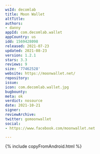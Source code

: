 ```yaml
---
wsId: decomlab
title: Moon Wallet
altTitle: 
authors:
- danny
appId: com.decomlab.wallet
appCountry: us
idd: 1569428098
released: 2021-07-23
updated: 2021-08-23
version: 1.2.1
stars: 3.3
reviews: 9
size: '77462528'
website: https://moonwallet.net/
repository: 
issue: 
icon: com.decomlab.wallet.jpg
bugbounty: 
meta: ok
verdict: nosource
date: 2021-10-21
signer: 
reviewArchive: 
twitter: gomoonwallet
social:
- https://www.facebook.com/moonwallet.net

---
```


{% include copyFromAndroid.html %}
